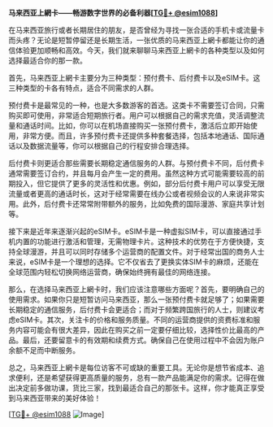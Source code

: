**马来西亚上網卡——畅游数字世界的必备利器[[TG💪+ @esim1088](https://t.me/s/esim1088)]**

在马来西亚旅行或者长期居住的朋友，是否曾经为寻找一张合适的手机卡或流量卡而头疼？无论是短暂停留还是长期生活，一张优质的马来西亚上網卡都能让你的通信体验更加顺畅和高效。今天，我们就来聊聊马来西亚上網卡的各种类型以及如何选择最适合你的那一款。

首先，马来西亚上網卡主要分为三种类型：预付费卡、后付费卡以及eSIM卡。这三种类型的卡各有特点，适合不同需求的人群。

预付费卡是最常见的一种，也是大多数游客的首选。这类卡不需要签订合同，只需购买即可使用，非常适合短期旅行者。用户可以根据自己的需求充值，灵活调整流量和通话时间。比如，你可以在机场直接购买一张预付费卡，激活后立即开始使用，非常方便。而且，许多预付费卡还提供多种套餐选择，包括本地通话、国际通话以及数据流量等，你可以根据自己的行程安排合理选择。

后付费卡则更适合那些需要长期稳定通信服务的人群。与预付费卡不同，后付费卡通常需要签订合约，并且每月会产生一定的费用。虽然这种方式可能需要较高的前期投入，但它提供了更多的灵活性和优惠。例如，部分后付费卡用户可以享受无限流量或者更高的通话时长，这对于经常需要在线办公或者视频会议的人来说非常实用。此外，后付费卡还常常附带额外的服务，比如免费的国际漫游、家庭共享计划等。

接下来是近年来逐渐兴起的eSIM卡。eSIM卡是一种虚拟SIM卡，可以直接通过手机内置的功能进行激活和管理，无需物理卡片。这种技术的优势在于方便快捷，支持全球漫游，并且可以同时存储多个运营商的配置文件。对于经常出国的商务人士来说，eSIM卡是一个理想的选择。它不仅省去了更换实体SIM卡的麻烦，还能在全球范围内轻松切换网络运营商，确保始终拥有最佳的网络连接。

那么，在选择马来西亚上網卡时，我们应该注意哪些方面呢？首先，要明确自己的使用需求。如果你只是短暂访问马来西亚，那么一张预付费卡就足够了；如果需要长期稳定的通信服务，后付费卡会更适合；而对于频繁跨国旅行的人士，则建议考虑eSIM卡。其次，关注卡的价格和服务质量。不同的运营商提供的资费标准和服务内容可能会有很大差异，因此在购买之前一定要仔细比较，选择性价比最高的产品。最后，还要留意卡的有效期和续费方式。确保自己在使用过程中不会因为账户余额不足而中断服务。

总之，马来西亚上網卡是每位访客不可或缺的重要工具。无论你是想节省成本、追求便利，还是希望获得更高质量的服务，总有一款产品能满足你的需求。记得在做出决定前多做功课，货比三家，找到最适合自己的那张卡。这样，你才能真正享受到马来西亚带来的美好体验！

[[TG💪+ @esim1088](https://t.me/s/esim1088) ![Image](https://i.postimg.cc/4NQfJmqS/Snipaste-2025-05-13-00-14-12.png)]